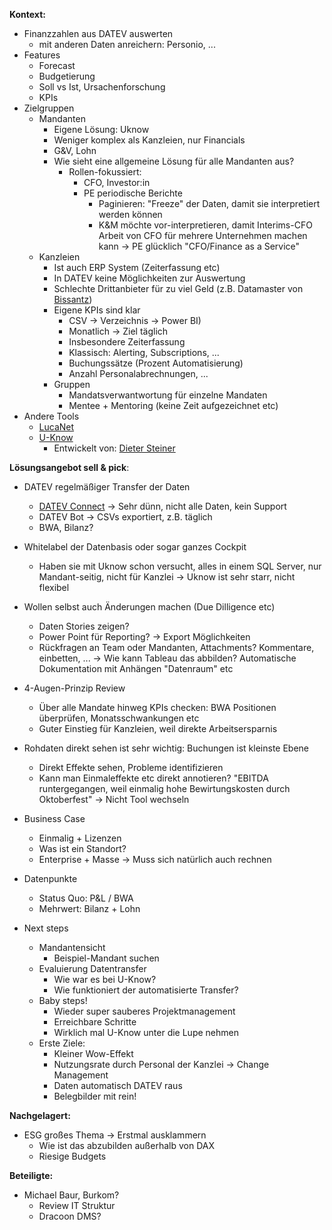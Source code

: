 __Kontext:__
- Finanzzahlen aus DATEV auswerten
	- mit anderen Daten anreichern: Personio, ...
- Features
	- Forecast
	- Budgetierung
	- Soll vs Ist, Ursachenforschung
	- KPIs
- Zielgruppen
	- Mandanten
		- Eigene Lösung: Uknow
		- Weniger komplex als Kanzleien, nur Financials
		- G&V, Lohn
		- Wie sieht eine allgemeine Lösung für alle Mandanten aus?
			- Rollen-fokussiert:
				- CFO, Investor:in
				- PE periodische Berichte
					- Paginieren: "Freeze" der Daten, damit sie interpretiert werden können
					- K&M möchte vor-interpretieren, damit Interims-CFO Arbeit von CFO für mehrere Unternehmen machen kann -> PE glücklich "CFO/Finance as a Service"
	- Kanzleien
		- Ist auch ERP System (Zeiterfassung etc)
		- In DATEV keine Möglichkeiten zur Auswertung
		- Schlechte Drittanbieter für zu viel Geld (z.B. Datamaster von [Bissantz](https://www.bissantz.de/en/))
		- Eigene KPIs sind klar
			- CSV -> Verzeichnis -> Power BI)
			- Monatlich -> Ziel täglich
			- Insbesondere Zeiterfassung
			- Klassisch: Alerting, Subscriptions, ...
			- Buchungssätze (Prozent Automatisierung)
			- Anzahl Personalabrechnungen, ...
		- Gruppen
			- Mandatsverwantwortung für einzelne Mandaten
			- Mentee + Mentoring (keine Zeit aufgezeichnet etc)
- Andere Tools
	- [LucaNet](https://www.lucanet.com/)
	- [U-Know](https://www.u-know.eu/)
		- Entwickelt von: [Dieter Steiner](https://www.northdata.com/Steiner,+Dieter,+Regensburg/vef) 


__Lösungsangebot sell & pick__:
- DATEV regelmäßiger Transfer der Daten
	- [DATEV Connect](https://www.datev.de/web/de/datev-shop/betriebliches-rechnungswesen/datevconnect/) -> Sehr dünn, nicht alle Daten, kein Support
	- DATEV Bot -> CSVs exportiert, z.B. täglich
	- BWA, Bilanz?
- Whitelabel der Datenbasis oder sogar ganzes Cockpit
	- Haben sie mit Uknow schon versucht, alles in einem SQL Server, nur Mandant-seitig, nicht für Kanzlei -> Uknow ist sehr starr, nicht flexibel
- Wollen selbst auch Änderungen machen (Due Dilligence etc)
	- Daten Stories zeigen?
	- Power Point für Reporting? -> Export Möglichkeiten
	- Rückfragen an Team oder Mandanten, Attachments? Kommentare, einbetten, ... -> Wie kann Tableau das abbilden? Automatische Dokumentation mit Anhängen "Datenraum" etc
- 4-Augen-Prinzip Review
	- Über alle Mandate hinweg KPIs checken: BWA Positionen überprüfen, Monatsschwankungen etc
	- Guter Einstieg für Kanzleien, weil direkte Arbeitsersparnis
- Rohdaten direkt sehen ist sehr wichtig: Buchungen ist kleinste Ebene
	- Direkt Effekte sehen, Probleme identifizieren
	- Kann man Einmaleffekte etc direkt annotieren? "EBITDA runtergegangen, weil einmalig hohe Bewirtungskosten durch Oktoberfest" -> Nicht Tool wechseln
- Business Case
	- Einmalig + Lizenzen
	- Was ist ein Standort?
	- Enterprise + Masse -> Muss sich natürlich auch rechnen
- Datenpunkte
	- Status Quo: P&L / BWA
	- Mehrwert: Bilanz + Lohn

- Next steps
	- Mandantensicht
		- Beispiel-Mandant suchen
	- Evaluierung Datentransfer
		- Wie war es bei U-Know?
		- Wie funktioniert der automatisierte Transfer?
	- Baby steps!
		- Wieder super sauberes Projektmanagement
		- Erreichbare Schritte
		- Wirklich mal U-Know unter die Lupe nehmen
	- Erste Ziele:
		- Kleiner Wow-Effekt
		- Nutzungsrate durch Personal der Kanzlei -> Change Management
		- Daten automatisch DATEV raus
		- Belegbilder mit rein!





__Nachgelagert:__
- ESG großes Thema -> Erstmal ausklammern
	- Wie ist das abzubilden außerhalb von DAX
	- Riesige Budgets

__Beteiligte:__
- Michael Baur, Burkom?
	- Review IT Struktur
	- Dracoon DMS?